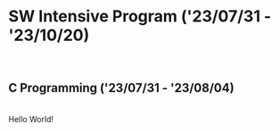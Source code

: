 # SW Intensive Program ('23/07/31 - '23/10/20)
<br>

## C Programming ('23/07/31 - '23/08/04)
<br>
Hello World!